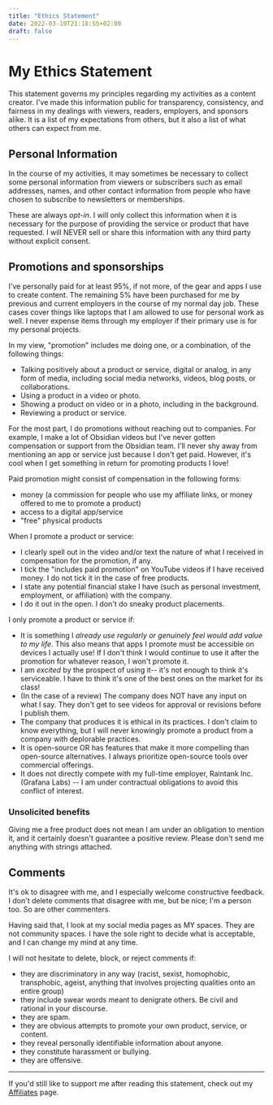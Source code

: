 ```yaml
---
title: "Ethics Statement"
date: 2022-03-10T21:18:55+02:00
draft: false
---
```

# My Ethics Statement

This statement governs my principles regarding my activities as a content creator. I've made this information public for transparency, consistency, and fairness in my dealings with viewers, readers, employers, and sponsors alike. It is a list of my expectations from others, but it also a list of what others can expect from me.

## Personal Information

In the course of my activities, it may sometimes be necessary to collect some personal information from viewers or subscribers such as email addresses, names, and other contact information from people who have chosen to subscribe to newsletters or memberships.

These are always *opt-in*. I will only collect this information when it is necessary for the purpose of providing the service or product that have requested. I will NEVER sell or share this information with any third party without explicit consent.

## Promotions and sponsorships

I've personally paid for at least 95%, if not more, of the gear and apps I use to create content. The remaining 5% have been purchased for me by previous and current employers in the course of my normal day job. These cases cover things like laptops that I am allowed to use for personal work as well. I never expense items through my employer if their primary use is for my personal projects.

In my view, "promotion" includes me doing one, or a combination, of the following things:
- Talking positively about a product or service, digital or analog, in any form of media, including social media networks, videos, blog posts, or collaborations. 
- Using a product in a video or photo.
- Showing a product on video or in a photo, including in the background.
- Reviewing a product or service.

For the most part, I do promotions without reaching out to companies. For example, I make a lot of Obsidian videos but I've never gotten compensation or support from the Obsidian team. I'll never shy away from mentioning an app or service just because I don't get paid. However, it's cool when I get something in return for promoting products I love!

Paid promotion might consist of compensation in the following forms:
- money (a commission for people who use my affiliate links, or money offered to me to promote a product)
- access to a digital app/service
- "free" physical products

When I promote a product or service:
- I clearly spell out in the video and/or text the nature of what I received in compensation for the promotion, if any.
- I tick the "includes paid promotion" on YouTube videos if I have received money. I do not tick it in the case of free products.
- I state any potential financial stake I have (such as personal investment, employment, or affiliation) with the company.
- I do it out in the open. I don't do sneaky product placements.

I only promote a product or service if:
- It is something I *already use regularly or genuinely feel would add value to my life*. This also means that apps I promote must be accessible on devices I actually use! If I don't think I would continue to use it after the promotion for whatever reason, I won't promote it.
- I am _excited_ by the prospect of using it-- it's not enough to think it's serviceable. I have to think it's one of the best ones on the market for its class!
- (In the case of a review) The company does NOT have any input on what I say. They don't get to see videos for approval or revisions before I publish them.
- The company that produces it is ethical in its practices. I don't claim to know everything, but I will never knowingly promote a product from a company with deplorable practices.
- It is open-source OR has features that make it more compelling than open-source alternatives. I always prioritize open-source tools over commercial offerings.
- It does not directly compete with my full-time employer, Raintank Inc. (Grafana Labs) -- I am under contractual obligations to avoid this conflict of interest.

### Unsolicited benefits

Giving me a free product does not mean I am under an obligation to mention it, and it certainly doesn't guarantee a positive review. Please don't send me anything with strings attached.

## Comments

It's ok to disagree with me, and I especially welcome constructive feedback. I don't delete comments that disagree with me, but be nice; I'm a person too. So are other commenters.

Having said that, I look at my social media pages as MY spaces. They are not community spaces. I have the sole right to decide what is acceptable, and I can change my mind at any time.

I will not hesitate to delete, block, or reject comments if:
- they are discriminatory in any way (racist, sexist, homophobic, transphobic, ageist, anything that involves projecting qualities onto an entire group)
- they include swear words meant to denigrate others. Be civil and rational in your discourse.
- they are spam.
- they are obvious attempts to promote your own product, service, or content.
- they reveal personally identifiable information about anyone.
- they constitute harassment or bullying.
- they are offensive.

---
If you'd still like to support me after reading this statement, check out my [Affiliates](https://nicolevanderhoeven.com/affiliates/) page.